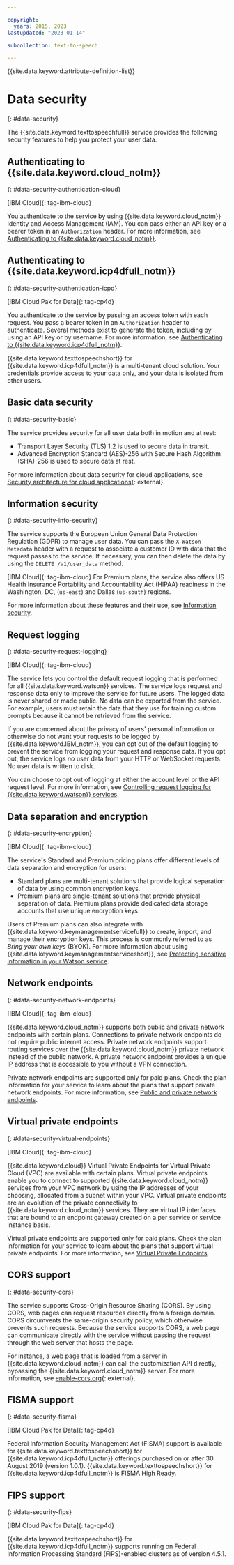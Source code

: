 ```yaml
---

copyright:
  years: 2015, 2023
lastupdated: "2023-01-14"

subcollection: text-to-speech

---
```


{{site.data.keyword.attribute-definition-list}}

# Data security
{: #data-security}

The {{site.data.keyword.texttospeechfull}} service provides the following security features to help you protect your user data.

## Authenticating to {{site.data.keyword.cloud_notm}}
{: #data-security-authentication-cloud}

[IBM Cloud]{: tag-ibm-cloud}

You authenticate to the service by using {{site.data.keyword.cloud_notm}} Identity and Access Management (IAM). You can pass either an API key or a bearer token in an `Authorization` header. For more information, see [Authenticating to {{site.data.keyword.cloud_notm}}](/docs/watson?topic=watson-iam#gs-credential-cloud).

## Authenticating to {{site.data.keyword.icp4dfull_notm}}
{: #data-security-authentication-icpd}

[IBM Cloud Pak for Data]{: tag-cp4d}

You authenticate to the service by passing an access token with each request. You pass a bearer token in an `Authorization` header to authenticate. Several methods exist to generate the token, including by using an API key or by username. For more information, see [Authenticating to {{site.data.keyword.icp4dfull_notm}}](/docs/watson?topic=watson-iam#gs-credential-cpd).

{{site.data.keyword.texttospeechshort}} for {{site.data.keyword.icp4dfull_notm}} is a multi-tenant cloud solution. Your credentials provide access to your data only, and your data is isolated from other users.

## Basic data security
{: #data-security-basic}

The service provides security for all user data both in motion and at rest:

-   Transport Layer Security (TLS) 1.2 is used to secure data in transit.
-   Advanced Encryption Standard (AES)-256 with Secure Hash Algorithm (SHA)-256 is used to secure data at rest.

For more information about data security for cloud applications, see [Security architecture for cloud applications](https://www.ibm.com/cloud/architecture/architectures/securityArchitecture/security-for-data){: external}.

## Information security
{: #data-security-info-security}

The service supports the European Union General Data Protection Regulation (GDPR) to manage user data. You can pass the `X-Watson-Metadata` header with a request to associate a customer ID with data that the request passes to the service. If necessary, you can then delete the data by using the `DELETE /v1/user_data` method.

[IBM Cloud]{: tag-ibm-cloud} For Premium plans, the service also offers US Health Insurance Portability and Accountability Act (HIPAA) readiness in the Washington, DC, (`us-east`) and Dallas (`us-south`) regions.

For more information about these features and their use, see [Information security](/docs/text-to-speech?topic=text-to-speech-information-security).

## Request logging
{: #data-security-request-logging}

[IBM Cloud]{: tag-ibm-cloud}

The service lets you control the default request logging that is performed for all {{site.data.keyword.watson}} services. The service logs request and response data only to improve the service for future users. The logged data is never shared or made public. No data can be exported from the service. For example, users must retain the data that they use for training custom prompts because it cannot be retrieved from the service.

If you are concerned about the privacy of users' personal information or otherwise do not want your requests to be logged by {{site.data.keyword.IBM_notm}}, you can opt out of the default logging to prevent the service from logging your request and response data. If you opt out, the service logs *no* user data from your HTTP or WebSocket requests. No user data is written to disk.

You can choose to opt out of logging at either the account level or the API request level. For more information, see [Controlling request logging for {{site.data.keyword.watson}} services](/docs/watson?topic=watson-gs-logging-overview).

## Data separation and encryption
{: #data-security-encryption}

[IBM Cloud]{: tag-ibm-cloud}

The service's Standard and Premium pricing plans offer different levels of data separation and encryption for users:

-   Standard plans are multi-tenant solutions that provide logical separation of data by using common encryption keys.
-   Premium plans are single-tenant solutions that provide physical separation of data. Premium plans provide dedicated data storage accounts that use unique encryption keys.

Users of Premium plans can also integrate with {{site.data.keyword.keymanagementservicefull}} to create, import, and manage their encryption keys. This process is commonly referred to as *Bring your own keys* (BYOK). For more information about using {{site.data.keyword.keymanagementserviceshort}}, see [Protecting sensitive information in your Watson service](/docs/text-to-speech?topic=watson-keyservice).

## Network endpoints
{: #data-security-network-endpoints}

[IBM Cloud]{: tag-ibm-cloud}

{{site.data.keyword.cloud_notm}} supports both public and private network endpoints with certain plans. Connections to private network endpoints do not require public internet access. Private network endpoints support routing services over the {{site.data.keyword.cloud_notm}} private network instead of the public network. A private network endpoint provides a unique IP address that is accessible to you without a VPN connection.

Private network endpoints are supported only for paid plans. Check the plan information for your service to learn about the plans that support private network endpoints. For more information, see [Public and private network endpoints](/docs/text-to-speech?topic=watson-public-private-endpoints).

## Virtual private endpoints
{: #data-security-virtual-endpoints}

[IBM Cloud]{: tag-ibm-cloud}

{{site.data.keyword.cloud}} Virtual Private Endpoints for Virtual Private Cloud (VPC) are available with certain plans. Virtual private endpoints enable you to connect to supported {{site.data.keyword.cloud_notm}} services from your VPC network by using the IP addresses of your choosing, allocated from a subnet within your VPC. Virtual private endpoints are an evolution of the private connectivity to {{site.data.keyword.cloud_notm}} services. They are virtual IP interfaces that are bound to an endpoint gateway created on a per service or service instance basis.

Virtual private endpoints are supported only for paid plans. Check the plan information for your service to learn about the plans that support virtual private endpoints. For more information, see [Virtual Private Endpoints](/docs/text-to-speech?topic=watson-virtual-private-endpoints).

## CORS support
{: #data-security-cors}

The service supports Cross-Origin Resource Sharing (CORS). By using CORS, web pages can request resources directly from a foreign domain. CORS circumvents the same-origin security policy, which otherwise prevents such requests. Because the service supports CORS, a web page can communicate directly with the service without passing the request through the web server that hosts the page.

For instance, a web page that is loaded from a server in {{site.data.keyword.cloud_notm}} can call the customization API directly, bypassing the {{site.data.keyword.cloud_notm}} server. For more information, see [enable-cors.org](https://enable-cors.org/){: external}.

## FISMA support
{: #data-security-fisma}

[IBM Cloud Pak for Data]{: tag-cp4d}

Federal Information Security Management Act (FISMA) support is available for {{site.data.keyword.texttospeechshort}} for {{site.data.keyword.icp4dfull_notm}} offerings purchased on or after 30 August 2019 (version 1.0.1). {{site.data.keyword.texttospeechshort}} for {{site.data.keyword.icp4dfull_notm}} is FISMA High Ready.

## FIPS support
{: #data-security-fips}

[IBM Cloud Pak for Data]{: tag-cp4d}

{{site.data.keyword.texttospeechshort}} for {{site.data.keyword.icp4dfull_notm}} supports running on Federal Information Processing Standard (FIPS)-enabled clusters as of version 4.5.1.
